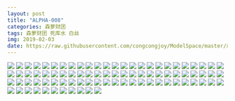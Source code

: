 ```yaml
---
layout: post
title: "ALPHA-008"
categories: 森萝财团
tags: 森萝财团 死库水 白丝
img: 2019-02-03
date: https://raw.githubusercontent.com/congcongjoy/ModelSpace/master/森萝财团/ALPHA/ALPHA-008/honghuatu.net(1).JPG
---
```



![](https://raw.githubusercontent.com/congcongjoy/ModelSpace/master/森萝财团/ALPHA/ALPHA-008/honghuatu.net(1).JPG)
![](https://raw.githubusercontent.com/congcongjoy/ModelSpace/master/森萝财团/ALPHA/ALPHA-008/honghuatu.net(2).JPG)
![](https://raw.githubusercontent.com/congcongjoy/ModelSpace/master/森萝财团/ALPHA/ALPHA-008/honghuatu.net(3).JPG)
![](https://raw.githubusercontent.com/congcongjoy/ModelSpace/master/森萝财团/ALPHA/ALPHA-008/honghuatu.net(4).JPG)
![](https://raw.githubusercontent.com/congcongjoy/ModelSpace/master/森萝财团/ALPHA/ALPHA-008/honghuatu.net(5).JPG)
![](https://raw.githubusercontent.com/congcongjoy/ModelSpace/master/森萝财团/ALPHA/ALPHA-008/honghuatu.net(6).JPG)
![](https://raw.githubusercontent.com/congcongjoy/ModelSpace/master/森萝财团/ALPHA/ALPHA-008/honghuatu.net(7).JPG)
![](https://raw.githubusercontent.com/congcongjoy/ModelSpace/master/森萝财团/ALPHA/ALPHA-008/honghuatu.net(8).JPG)
![](https://raw.githubusercontent.com/congcongjoy/ModelSpace/master/森萝财团/ALPHA/ALPHA-008/honghuatu.net(9).JPG)
![](https://raw.githubusercontent.com/congcongjoy/ModelSpace/master/森萝财团/ALPHA/ALPHA-008/honghuatu.net(10).JPG)
![](https://raw.githubusercontent.com/congcongjoy/ModelSpace/master/森萝财团/ALPHA/ALPHA-008/honghuatu.net(11).JPG)
![](https://raw.githubusercontent.com/congcongjoy/ModelSpace/master/森萝财团/ALPHA/ALPHA-008/honghuatu.net(12).JPG)
![](https://raw.githubusercontent.com/congcongjoy/ModelSpace/master/森萝财团/ALPHA/ALPHA-008/honghuatu.net(13).JPG)
![](https://raw.githubusercontent.com/congcongjoy/ModelSpace/master/森萝财团/ALPHA/ALPHA-008/honghuatu.net(14).JPG)
![](https://raw.githubusercontent.com/congcongjoy/ModelSpace/master/森萝财团/ALPHA/ALPHA-008/honghuatu.net(15).JPG)
![](https://raw.githubusercontent.com/congcongjoy/ModelSpace/master/森萝财团/ALPHA/ALPHA-008/honghuatu.net(16).JPG)
![](https://raw.githubusercontent.com/congcongjoy/ModelSpace/master/森萝财团/ALPHA/ALPHA-008/honghuatu.net(17).JPG)
![](https://raw.githubusercontent.com/congcongjoy/ModelSpace/master/森萝财团/ALPHA/ALPHA-008/honghuatu.net(18).JPG)
![](https://raw.githubusercontent.com/congcongjoy/ModelSpace/master/森萝财团/ALPHA/ALPHA-008/honghuatu.net(19).JPG)
![](https://raw.githubusercontent.com/congcongjoy/ModelSpace/master/森萝财团/ALPHA/ALPHA-008/honghuatu.net(20).JPG)
![](https://raw.githubusercontent.com/congcongjoy/ModelSpace/master/森萝财团/ALPHA/ALPHA-008/honghuatu.net(21).JPG)
![](https://raw.githubusercontent.com/congcongjoy/ModelSpace/master/森萝财团/ALPHA/ALPHA-008/honghuatu.net(22).JPG)
![](https://raw.githubusercontent.com/congcongjoy/ModelSpace/master/森萝财团/ALPHA/ALPHA-008/honghuatu.net(23).JPG)
![](https://raw.githubusercontent.com/congcongjoy/ModelSpace/master/森萝财团/ALPHA/ALPHA-008/honghuatu.net(24).JPG)
![](https://raw.githubusercontent.com/congcongjoy/ModelSpace/master/森萝财团/ALPHA/ALPHA-008/honghuatu.net(25).JPG)
![](https://raw.githubusercontent.com/congcongjoy/ModelSpace/master/森萝财团/ALPHA/ALPHA-008/honghuatu.net(26).JPG)
![](https://raw.githubusercontent.com/congcongjoy/ModelSpace/master/森萝财团/ALPHA/ALPHA-008/honghuatu.net(27).JPG)
![](https://raw.githubusercontent.com/congcongjoy/ModelSpace/master/森萝财团/ALPHA/ALPHA-008/honghuatu.net(28).JPG)
![](https://raw.githubusercontent.com/congcongjoy/ModelSpace/master/森萝财团/ALPHA/ALPHA-008/honghuatu.net(29).JPG)
![](https://raw.githubusercontent.com/congcongjoy/ModelSpace/master/森萝财团/ALPHA/ALPHA-008/honghuatu.net(30).JPG)
![](https://raw.githubusercontent.com/congcongjoy/ModelSpace/master/森萝财团/ALPHA/ALPHA-008/honghuatu.net(31).JPG)
![](https://raw.githubusercontent.com/congcongjoy/ModelSpace/master/森萝财团/ALPHA/ALPHA-008/honghuatu.net(32).JPG)
![](https://raw.githubusercontent.com/congcongjoy/ModelSpace/master/森萝财团/ALPHA/ALPHA-008/honghuatu.net(33).JPG)
![](https://raw.githubusercontent.com/congcongjoy/ModelSpace/master/森萝财团/ALPHA/ALPHA-008/honghuatu.net(34).JPG)
![](https://raw.githubusercontent.com/congcongjoy/ModelSpace/master/森萝财团/ALPHA/ALPHA-008/honghuatu.net(35).JPG)
![](https://raw.githubusercontent.com/congcongjoy/ModelSpace/master/森萝财团/ALPHA/ALPHA-008/honghuatu.net(36).JPG)
![](https://raw.githubusercontent.com/congcongjoy/ModelSpace/master/森萝财团/ALPHA/ALPHA-008/honghuatu.net(37).JPG)
![](https://raw.githubusercontent.com/congcongjoy/ModelSpace/master/森萝财团/ALPHA/ALPHA-008/honghuatu.net(38).JPG)
![](https://raw.githubusercontent.com/congcongjoy/ModelSpace/master/森萝财团/ALPHA/ALPHA-008/honghuatu.net(39).JPG)
![](https://raw.githubusercontent.com/congcongjoy/ModelSpace/master/森萝财团/ALPHA/ALPHA-008/honghuatu.net(40).JPG)
![](https://raw.githubusercontent.com/congcongjoy/ModelSpace/master/森萝财团/ALPHA/ALPHA-008/honghuatu.net(41).JPG)
![](https://raw.githubusercontent.com/congcongjoy/ModelSpace/master/森萝财团/ALPHA/ALPHA-008/honghuatu.net(42).JPG)
![](https://raw.githubusercontent.com/congcongjoy/ModelSpace/master/森萝财团/ALPHA/ALPHA-008/honghuatu.net(43).JPG)
![](https://raw.githubusercontent.com/congcongjoy/ModelSpace/master/森萝财团/ALPHA/ALPHA-008/honghuatu.net(44).JPG)
![](https://raw.githubusercontent.com/congcongjoy/ModelSpace/master/森萝财团/ALPHA/ALPHA-008/honghuatu.net(45).JPG)
![](https://raw.githubusercontent.com/congcongjoy/ModelSpace/master/森萝财团/ALPHA/ALPHA-008/honghuatu.net(46).JPG)
![](https://raw.githubusercontent.com/congcongjoy/ModelSpace/master/森萝财团/ALPHA/ALPHA-008/honghuatu.net(47).JPG)
![](https://raw.githubusercontent.com/congcongjoy/ModelSpace/master/森萝财团/ALPHA/ALPHA-008/honghuatu.net(48).JPG)
![](https://raw.githubusercontent.com/congcongjoy/ModelSpace/master/森萝财团/ALPHA/ALPHA-008/honghuatu.net(49).JPG)
![](https://raw.githubusercontent.com/congcongjoy/ModelSpace/master/森萝财团/ALPHA/ALPHA-008/honghuatu.net(50).JPG)
![](https://raw.githubusercontent.com/congcongjoy/ModelSpace/master/森萝财团/ALPHA/ALPHA-008/honghuatu.net(51).JPG)
![](https://raw.githubusercontent.com/congcongjoy/ModelSpace/master/森萝财团/ALPHA/ALPHA-008/honghuatu.net(52).JPG)
![](https://raw.githubusercontent.com/congcongjoy/ModelSpace/master/森萝财团/ALPHA/ALPHA-008/honghuatu.net(53).JPG)
![](https://raw.githubusercontent.com/congcongjoy/ModelSpace/master/森萝财团/ALPHA/ALPHA-008/honghuatu.net(54).JPG)
![](https://raw.githubusercontent.com/congcongjoy/ModelSpace/master/森萝财团/ALPHA/ALPHA-008/honghuatu.net(55).JPG)
![](https://raw.githubusercontent.com/congcongjoy/ModelSpace/master/森萝财团/ALPHA/ALPHA-008/honghuatu.net(56).JPG)
![](https://raw.githubusercontent.com/congcongjoy/ModelSpace/master/森萝财团/ALPHA/ALPHA-008/honghuatu.net(57).JPG)
![](https://raw.githubusercontent.com/congcongjoy/ModelSpace/master/森萝财团/ALPHA/ALPHA-008/honghuatu.net(58).JPG)
![](https://raw.githubusercontent.com/congcongjoy/ModelSpace/master/森萝财团/ALPHA/ALPHA-008/honghuatu.net(59).JPG)
![](https://raw.githubusercontent.com/congcongjoy/ModelSpace/master/森萝财团/ALPHA/ALPHA-008/honghuatu.net(60).JPG)
![](https://raw.githubusercontent.com/congcongjoy/ModelSpace/master/森萝财团/ALPHA/ALPHA-008/honghuatu.net(61).JPG)
![](https://raw.githubusercontent.com/congcongjoy/ModelSpace/master/森萝财团/ALPHA/ALPHA-008/honghuatu.net(62).JPG)
![](https://raw.githubusercontent.com/congcongjoy/ModelSpace/master/森萝财团/ALPHA/ALPHA-008/honghuatu.net(63).JPG)
![](https://raw.githubusercontent.com/congcongjoy/ModelSpace/master/森萝财团/ALPHA/ALPHA-008/honghuatu.net(64).JPG)
![](https://raw.githubusercontent.com/congcongjoy/ModelSpace/master/森萝财团/ALPHA/ALPHA-008/honghuatu.net(65).JPG)
![](https://raw.githubusercontent.com/congcongjoy/ModelSpace/master/森萝财团/ALPHA/ALPHA-008/honghuatu.net(66).JPG)
![](https://raw.githubusercontent.com/congcongjoy/ModelSpace/master/森萝财团/ALPHA/ALPHA-008/honghuatu.net(67).JPG)
![](https://raw.githubusercontent.com/congcongjoy/ModelSpace/master/森萝财团/ALPHA/ALPHA-008/honghuatu.net(68).JPG)
![](https://raw.githubusercontent.com/congcongjoy/ModelSpace/master/森萝财团/ALPHA/ALPHA-008/honghuatu.net(69).JPG)
![](https://raw.githubusercontent.com/congcongjoy/ModelSpace/master/森萝财团/ALPHA/ALPHA-008/honghuatu.net(70).JPG)
![](https://raw.githubusercontent.com/congcongjoy/ModelSpace/master/森萝财团/ALPHA/ALPHA-008/honghuatu.net(71).JPG)
![](https://raw.githubusercontent.com/congcongjoy/ModelSpace/master/森萝财团/ALPHA/ALPHA-008/honghuatu.net(72).JPG)
![](https://raw.githubusercontent.com/congcongjoy/ModelSpace/master/森萝财团/ALPHA/ALPHA-008/honghuatu.net(73).JPG)
![](https://raw.githubusercontent.com/congcongjoy/ModelSpace/master/森萝财团/ALPHA/ALPHA-008/honghuatu.net(74).JPG)
![](https://raw.githubusercontent.com/congcongjoy/ModelSpace/master/森萝财团/ALPHA/ALPHA-008/honghuatu.net(75).JPG)
![](https://raw.githubusercontent.com/congcongjoy/ModelSpace/master/森萝财团/ALPHA/ALPHA-008/honghuatu.net(76).JPG)
![](https://raw.githubusercontent.com/congcongjoy/ModelSpace/master/森萝财团/ALPHA/ALPHA-008/honghuatu.net(77).JPG)
![](https://raw.githubusercontent.com/congcongjoy/ModelSpace/master/森萝财团/ALPHA/ALPHA-008/honghuatu.net(78).JPG)
![](https://raw.githubusercontent.com/congcongjoy/ModelSpace/master/森萝财团/ALPHA/ALPHA-008/honghuatu.net(79).JPG)
![](https://raw.githubusercontent.com/congcongjoy/ModelSpace/master/森萝财团/ALPHA/ALPHA-008/honghuatu.net(80).JPG)
![](https://raw.githubusercontent.com/congcongjoy/ModelSpace/master/森萝财团/ALPHA/ALPHA-008/honghuatu.net(81).JPG)
![](https://raw.githubusercontent.com/congcongjoy/ModelSpace/master/森萝财团/ALPHA/ALPHA-008/honghuatu.net(82).JPG)
![](https://raw.githubusercontent.com/congcongjoy/ModelSpace/master/森萝财团/ALPHA/ALPHA-008/honghuatu.net(83).JPG)
![](https://raw.githubusercontent.com/congcongjoy/ModelSpace/master/森萝财团/ALPHA/ALPHA-008/honghuatu.net(84).JPG)
![](https://raw.githubusercontent.com/congcongjoy/ModelSpace/master/森萝财团/ALPHA/ALPHA-008/honghuatu.net(85).JPG)
![](https://raw.githubusercontent.com/congcongjoy/ModelSpace/master/森萝财团/ALPHA/ALPHA-008/honghuatu.net(86).JPG)
